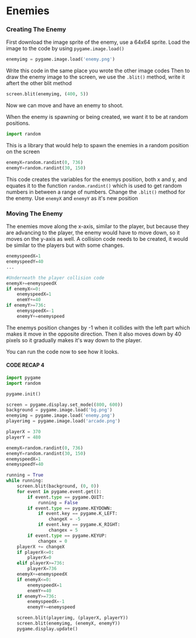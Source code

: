 # Enemies
### Creating The Enemy
First download the image sprite of the enemy, use a 64x64 sprite. Load the image to the code by using `pygame.image.load()` 

```python
enemyimg = pygame.image.load('enemy.png')
```

Write this code in the same place you wrote the other image codes
 Then to draw the enemy image to the screen, we use the `.blit()` method, write it aftert the other blit method
 
```python
screen.blit(enemyimg, (400, 5))
```

Now we can move and have an enemy to shoot.

When the enemy is spawning or being created, we want it to be at random positions.

```python
import random
```

This is a library that would help to spawn the enemies in a random position on the screen

```python
enemyX=random.randint(0, 736)
enemyY=random.randint(30, 150)
```

This code creates the variables for the enemys position, both x and y, and equates it to the function `random.randint()` which is used to get random numbers in between a range of numbers.
Change the `.blit()` method for the enemy. Use `enemyX` and `enemyY` as it's new position

### Moving The Enemy
The enemies move along the x-axis, similar to the player, but because they are advancing to the player, the enemy would have to move down, so it moves on the y-axis as well.
A collision code needs to be created, it would be similar to the players but with some changes.

```python
enemyspeedX=1
enemyspeedY=40
...

#Underneath the player collision code
enemyX+=enemyspeedX
if enemyX<=0:
	enemyspeedX=1
	enemY+=40
if enemyY>=736:
	enemyspeedX=-1
	enemyY+=enemyspeed
```

The enemys position changes by -1 when it collides with the left part which makes it move in the opposite direction. Then it also moves down by 40 pixels so it gradually makes it's way down to the player.

You can run the code now to see how it looks.

#### CODE RECAP 4
```python
import pygame
import random

pygame.init()

screen = pygame.display.set_mode((800, 600))
background = pygame.image.load('bg.png')
enemyimg = pygame.image.load('enemy.png')
playerimg = pygame.image.load('arcade.png')

playerX = 370
playerY = 480

enemyX=random.randint(0, 736)
enemyY=random.randint(30, 150)
enemyspeedX=1
enemyspeedY=40

running = True
while running:
	screen.blit(background, (0, 0))
	for event in pygame.event.get():
		if event.type == pygame.QUIT:
			running = False
		if event.type == pygame.KEYDOWN:
			if event.key == pygame.K_LEFT:
				changeX = -5
			if event.key == pygame.K_RIGHT:
				changex = 5
		if event.type == pygame.KEYUP:
			changex = 0
	playerX += changeX
	if playerX<=0:
		playerX=0
	elif playerX>=736:
		playerX=736
	enemyX+=enemyspeedX
	if enemyX<=0:
		enemyspeedX=1
		enemY+=40
	if enemyY>=736:
		enemyspeedX=-1
		enemyY+=enemyspeed

	screen.blit(playerimg, (playerX, playerY))
	screen.blit(enemyimg, (enemyX, enemyY))
	pygame.display.update()
```